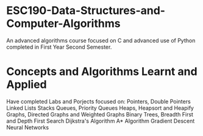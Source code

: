 # ESC190-Data-Structures-and-Computer-Algorithms
An advanced algorithms course focused on C and advanced use of Python completed in First Year Second Semester.

# Concepts and Algorithms Learnt and Applied
Have completed Labs and Porjects focused on:
  Pointers, Double Pointers
  Linked Lists
  Stacks
  Queues, Priority Queues
  Heaps, Heapsort and Heapify
  Graphs, Directed Graphs and Weighted Graphs
  Binary Trees, Breadth First and Depth First Search
  Dijkstra's Algorithm
  A* Algorithm 
  Gradient Descent
  Neural Networks
